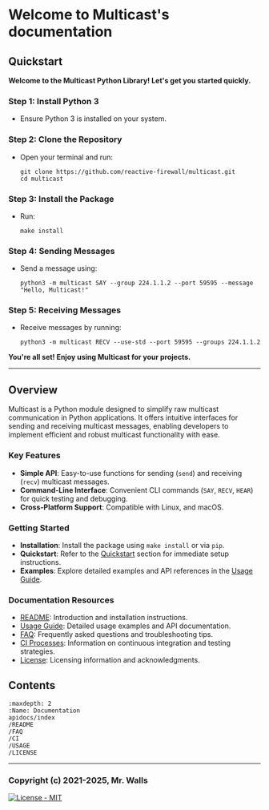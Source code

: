 # Welcome to Multicast's documentation

## Quickstart

**Welcome to the Multicast Python Library! Let's get you started quickly.**

### Step 1: Install Python 3

* Ensure Python 3 is installed on your system.

### Step 2: Clone the Repository

* Open your terminal and run:

  ```shell
  git clone https://github.com/reactive-firewall/multicast.git
  cd multicast
  ```

### Step 3: Install the Package

* Run:

  ```shell
  make install
  ```

### Step 4: Sending Messages

* Send a message using:

  ```shell
  python3 -m multicast SAY --group 224.1.1.2 --port 59595 --message "Hello, Multicast!"
  ```

### Step 5: Receiving Messages

* Receive messages by running:

  ```shell
  python3 -m multicast RECV --use-std --port 59595 --groups 224.1.1.2
  ```

**You're all set! Enjoy using Multicast for your projects.**

---

## Overview

Multicast is a Python module designed to simplify raw multicast communication in Python
applications. It offers intuitive interfaces for sending and receiving multicast messages,
enabling developers to implement efficient and robust multicast functionality with ease.

### Key Features

* **Simple API**: Easy-to-use functions for sending (`send`) and receiving (`recv`) multicast
  messages.
* **Command-Line Interface**: Convenient CLI commands (`SAY`, `RECV`, `HEAR`) for quick testing
  and debugging.
* **Cross-Platform Support**: Compatible with Linux, and macOS.

### Getting Started

* **Installation**: Install the package using `make install` or via `pip`.
* **Quickstart**: Refer to the [Quickstart](#quickstart) section for immediate setup instructions.
* **Examples**: Explore detailed examples and API references in the [Usage Guide](./USAGE).

### Documentation Resources

* [README](./README): Introduction and installation instructions.
* [Usage Guide](./USAGE): Detailed usage examples and API documentation.
* [FAQ](./FAQ): Frequently asked questions and troubleshooting tips.
* [CI Processes](./CI): Information on continuous integration and testing strategies.
* [License](./LICENSE): Licensing information and acknowledgments.

## Contents

```{toctree}
:maxdepth: 2
:Name: Documentation
apidocs/index
/README
/FAQ
/CI
/USAGE
/LICENSE
```

---

### Copyright (c) 2021-2025, Mr. Walls

[![License - MIT](https://img.shields.io/github/license/reactive-firewall/multicast.svg?maxAge=3600)](https://github.com/reactive-firewall/multicast/blob/stable/LICENSE.md)
